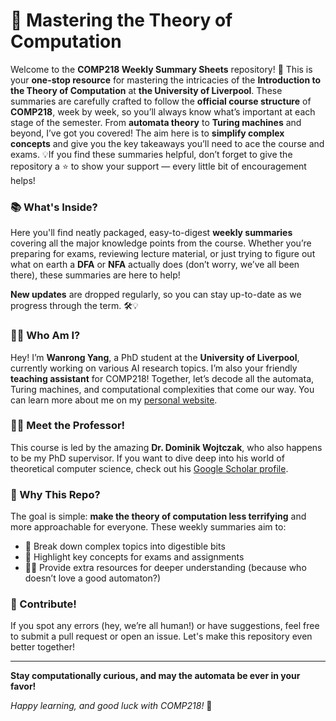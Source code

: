 # 🤖 Mastering the Theory of Computation 

Welcome to the **COMP218 Weekly Summary Sheets** repository! 🎉 This is your **one-stop resource** for mastering the intricacies of the **Introduction to the Theory of Computation** at **the University of Liverpool**. These summaries are carefully crafted to follow the **official course structure** of **COMP218**, week by week, so you’ll always know what’s important at each stage of the semester. From **automata theory** to **Turing machines** and beyond, I’ve got you covered! The aim here is to **simplify complex concepts** and give you the key takeaways you’ll need to ace the course and exams. 💡If you find these summaries helpful, don’t forget to give the repository a ⭐️ to show your support — every little bit of encouragement helps!

### 📚 What's Inside?

Here you'll find neatly packaged, easy-to-digest **weekly summaries** covering all the major knowledge points from the course. Whether you’re preparing for exams, reviewing lecture material, or just trying to figure out what on earth a **DFA** or **NFA** actually does (don’t worry, we’ve all been there), these summaries are here to help!

**New updates** are dropped regularly, so you can stay up-to-date as we progress through the term. 🛠️💡

### 👩‍🏫 Who Am I?

Hey! I’m **Wanrong Yang**, a PhD student at the **University of Liverpool**, currently working on various AI research topics. I’m also your friendly **teaching assistant** for COMP218! Together, let’s decode all the automata, Turing machines, and computational complexities that come our way. You can learn more about me on my [personal website](https://wanrongyang.github.io/).

### 👨‍🔬 Meet the Professor!

This course is led by the amazing **Dr. Dominik Wojtczak**, who also happens to be my PhD supervisor. If you want to dive deep into his world of theoretical computer science, check out his [Google Scholar profile](https://scholar.google.com/citations?user=-HObEAYAAAAJ&hl=en&oi=ao). 

### 🚀 Why This Repo?

The goal is simple: **make the theory of computation less terrifying** and more approachable for everyone. These weekly summaries aim to:
- 🧠 Break down complex topics into digestible bits
- 🔑 Highlight key concepts for exams and assignments
- 👨‍💻 Provide extra resources for deeper understanding (because who doesn’t love a good automaton?)

### 📝 Contribute!

If you spot any errors (hey, we’re all human!) or have suggestions, feel free to submit a pull request or open an issue. Let's make this repository even better together!

---

**Stay computationally curious, and may the automata be ever in your favor!**

*Happy learning, and good luck with COMP218!* 🎉
